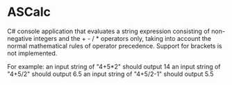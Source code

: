 # ASCalc
C# console application that evaluates a string expression consisting of
non-negative integers and the + - / * operators only, taking into account the normal
mathematical rules of operator precedence. Support for brackets is not implemented.

For example:
an input string of "4+5*2" should output 14
an input string of "4+5/2" should output 6.5
an input string of "4+5/2-1" should output 5.5
